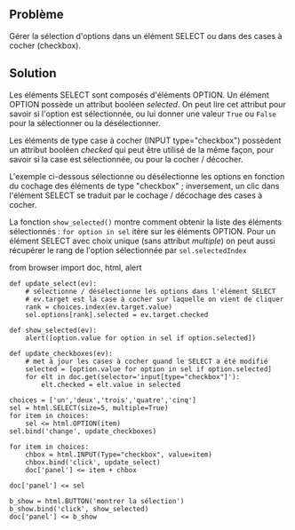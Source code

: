 Problème
--------
Gérer la sélection d'options dans un élément SELECT ou dans des cases à cocher (checkbox).

Solution
--------
Les éléments SELECT sont composés d'éléments OPTION. Un élément OPTION possède un attribut booléen _selected_. On peut lire cet attribut pour savoir si l'option est sélectionnée, ou lui donner une valeur `True` ou `False` pour la sélectionner ou la désélectionner.

Les éléments de type case à cocher (INPUT type="checkbox") possèdent un attribut booléen _checked_ qui peut être utilisé de la même façon, pour savoir si la case est sélectionnée, ou pour la cocher / décocher.

L'exemple ci-dessous sélectionne ou désélectionne les options en fonction du cochage des éléments de type "checkbox" ; inversement, un clic dans l'élément SELECT se traduit par le cochage / décochage des cases à cocher.

La fonction `show_selected()` montre comment obtenir la liste des éléments sélectionnés : `for option in sel` itère sur les éléments OPTION. Pour un élément SELECT avec choix unique (sans attribut _multiple_) on peut aussi récupérer le rang de l'option sélectionnée par `sel.selectedIndex`

<div id="py_source">
    from browser import doc, html, alert
    
    def update_select(ev):
        # sélectionne / désélectionne les options dans l'élément SELECT
        # ev.target est la case à cocher sur laquelle on vient de cliquer
        rank = choices.index(ev.target.value)
        sel.options[rank].selected = ev.target.checked

    def show_selected(ev):
        alert([option.value for option in sel if option.selected])

    def update_checkboxes(ev):
        # met à jour les cases à cocher quand le SELECT a été modifié
        selected = [option.value for option in sel if option.selected]
        for elt in doc.get(selector='input[type="checkbox"]'):
            elt.checked = elt.value in selected
        
    choices = ['un','deux','trois','quatre','cinq']
    sel = html.SELECT(size=5, multiple=True)
    for item in choices:
        sel <= html.OPTION(item)
    sel.bind('change', update_checkboxes)
    
    for item in choices:
        chbox = html.INPUT(Type="checkbox", value=item)
        chbox.bind('click', update_select)
        doc['panel'] <= item + chbox
    
    doc['panel'] <= sel
    
    b_show = html.BUTTON('montrer la sélection')
    b_show.bind('click', show_selected)
    doc['panel'] <= b_show
    
</div>

<div id="panel"></div>

<script type="text/python3">
exec(doc['py_source'].text)
</script>    
